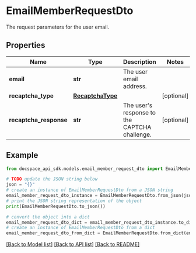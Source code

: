 # EmailMemberRequestDto
The request parameters for the user email.

## Properties

Name | Type | Description | Notes
------------ | ------------- | ------------- | -------------
**email** | **str** | The user email address. | 
**recaptcha_type** | [**RecaptchaType**](RecaptchaType.md) |  | [optional] 
**recaptcha_response** | **str** | The user&#39;s response to the CAPTCHA challenge. | [optional] 

## Example

```python
from docspace_api_sdk.models.email_member_request_dto import EmailMemberRequestDto

# TODO update the JSON string below
json = "{}"
# create an instance of EmailMemberRequestDto from a JSON string
email_member_request_dto_instance = EmailMemberRequestDto.from_json(json)
# print the JSON string representation of the object
print(EmailMemberRequestDto.to_json())

# convert the object into a dict
email_member_request_dto_dict = email_member_request_dto_instance.to_dict()
# create an instance of EmailMemberRequestDto from a dict
email_member_request_dto_from_dict = EmailMemberRequestDto.from_dict(email_member_request_dto_dict)
```
[[Back to Model list]](../README.md#documentation-for-models) [[Back to API list]](../README.md#documentation-for-api-endpoints) [[Back to README]](../README.md)


